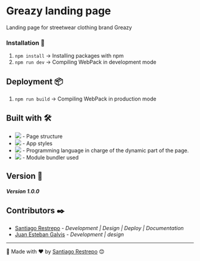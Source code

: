 # Greazy landing page

Landing page for streetwear clothing brand Greazy

### Installation 🔧

1. `npm install` -> Installing packages with npm
2. `npm run dev` -> Compiling WebPack in development mode

## Deployment 📦

1. `npm run build` -> Compiling WebPack in production mode

## Built with 🛠️

* <img src="https://shields.io/badge/Pug-brown?logo=pug&logoColor=white&style=for-the-badge"> - Page structure
* <img src="https://shields.io/badge/sass-white?logo=sass&style=for-the-badge"> - App styles
* <img src="https://shields.io/badge/javascript-black?logo=javascript&style=for-the-badge"> - Programming language in charge of the dynamic part of the page.
* <img src="https://shields.io/badge/webpack-gray?logo=webpack&style=for-the-badge"> - Module bundler used

## Version 📌

##### Version 1.0.0

## Contributors ✒️

* [Santiago Restrepo](https://github.com/Santiago-Restrepo) - *Development | Design | Deploy | Documentation*
* [Juan Esteban Galvis](https://github.com/JuanesGalvisl) - *Development | design* 

---
📖 Made with ❤️ by [Santiago Restrepo](https://github.com/santiago-restrepo) 😊
